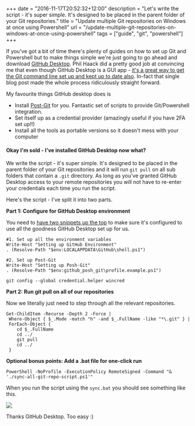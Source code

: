 +++
date = "2016-11-17T20:52:32+12:00"
description = "Let's write the script - it's super simple. It's designed to be placed in the parent folder of your Git repositories."
title = "Update multiple Git repositories on Windows at once using Powershell"
url = "/update-multiple-git-repositories-on-windows-at-once-using-powershell"
tags = ["guide", "git", "powershell"]
+++

If you've got a bit of time there's plenty of guides on how to set up Git and Powershell but to make things simple we're just going to go ahead and download [GitHub Desktop](https://desktop.github.com/). Phil Haack did a pretty good job at convincing me that even though GitHub Desktop is a GUI app - [it's a great way to get the Git command line set up and kept up to date also](http://haacked.com/archive/2015/10/29/git-shell/). In-fact that single blog post made the whole process ridiculously straight forward.

My favourite things GitHub desktop does is

* Install [Post-Git](https://github.com/dahlbyk/posh-git) for you. Fantastic set of scripts to provide Git/Powershell integration.
* Set itself up as a credential provider (amazingly useful if you have 2FA set up!!)
* Install all the tools as portable versions so it doesn't mess with your computer

#### Okay I'm sold - I've installed GitHub Desktop now what?

We write the script - it's super simple. It's designed to be placed in the parent folder of your Git repositories and it will run `git pull` on all sub folders that contain a `.git` directory. As long as you've granted GitHub Desktop access to your remote repositories you will not have to re-enter your credentials each time you run the script.

Here's the script - I've split it into two parts.

**Part 1: Configure for GitHub Desktop environment**

You need to [have two snippets up the top](http://haacked.com/archive/2015/10/29/git-shell#powershell-configuration) to make sure it's configured to use all the goodness GitHub Desktop set up for us.

```  
#1. Set up all the environment variables
Write-Host "Setting up GitHub Environment"
. (Resolve-Path "$env:LOCALAPPDATA\GitHub\shell.ps1")

#2. Set up Post-Git
Write-Host "Setting up Posh-Git"
. (Resolve-Path "$env:github_posh_git\profile.example.ps1")

git config --global credential.helper wincred
```
**Part 2: Run git pull on all of our repositories**

Now we literally just need to step through all the relevant repositories.

```
Get-ChildItem -Recurse -Depth 2 -Force | 
 Where-Object { $_.Mode -match "h" -and $_.FullName -like "*\.git" } |
 ForEach-Object {
    cd $_.FullName
    cd ../
    git pull
    cd ../
 }
```

**Optional bonus points: Add a .bat file for one-click run**

```
PowerShell -NoProfile -ExecutionPolicy RemoteSigned -Command "& './sync-all-git-repo-script.ps1'"
```

When you run the script using the `sync.bat` you should see something like this.

![](/images/git-cmd.png)

Thanks GitHub Desktop. Too easy :) 
